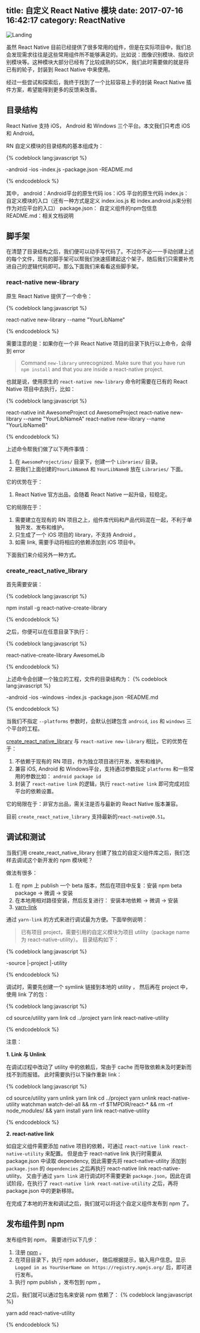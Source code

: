 title: 自定义 React Native 模块
date: 2017-07-16 16:42:17
category: ReactNative
---

<img src="/images/create-custom-native-modules-in-RN/landing.jpeg" alt="Landing" />

虽然 React Native 目前已经提供了很多常用的组件，但是在实际项目中，我们总会发现需求往往是这些常用组件所不能够满足的。比如说：图像识别模块、指纹识别模块等。这种模块大部分已经有了比较成熟的SDK，我们此时需要做的就是将已有的轮子，封装到 React Native 中来使用。

经过一些尝试和探索后，我终于找到了一个比较容易上手的封装 React Native 插件方案，希望能得到更多的反馈来改善。

<!-- more -->

## 目录结构

React Native 支持 iOS， Android 和 Windows 三个平台。本文我们只考虑 iOS 和 Android。

RN 自定义模块的目录结构的基本组成为：

{% codeblock lang:javascript %}

-android
-ios
-index.js
-package.json
-README.md

{% endcodeblock %}

其中，
android：Android平台的原生代码
ios：iOS 平台的原生代码
index.js：自定义模块的入口（还有一种方式是定义 index.ios.js 和 index.android.js来分别作为对应平台的入口）
package.json： 自定义组件的npm包信息
README.md：相关文档说明

## 脚手架

在清楚了目录结构之后，我们便可以动手写代码了。不过你不必一一手动创建上述的每个文件，现有的脚手架可以帮我们快速搭建起这个架子，随后我们只需要补充进自己的逻辑代码即可。那么下面我们来看看这些脚手架。

### react-native new-library

原生 React Native 提供了一个命令：

{% codeblock lang:javascript %}

react-native new-library --name "YourLibName"

{% endcodeblock %}

需要注意的是：如果你在一个非 React Native 项目的目录下执行以上命令，会得到 error

> Command `new-library` unrecognized. Make sure that you have run `npm install` and that you are inside a react-native project.

也就是说，使用原生的 `react-native new-library` 命令时需要在已有的 React Native 项目中去执行，比如：

{% codeblock lang:javascript %}

react-native init AwesomeProject
cd AwesomeProject
react-native new-library --name "YourLibNameA"
react-native new-library --name "YourLibNameB"

{% endcodeblock %}

上述命令帮我们做了以下两件事情：
1. 在 `AwesomeProject/ios/` 目录下，创建一个 `Libraries/` 目录。
2. 把我们上面创建的`YourLibNameA` 和 `YourLibNameB` 放在 `Libraries/` 下面。

它的优势在于：
1. React Native 官方出品，会随着 React Native 一起升级，较稳定。

它的局限在于：
1. 需要建立在现有的 RN 项目之上，组件库代码和产品代码混在一起，不利于单独开发、发布和维护。
2. 只生成了一个 iOS 项目的 library，不支持 Android 。
3. 如需 link, 需要手动将相应的依赖添加到 iOS 项目中。

下面我们来介绍另外一种方式。

### create_react_native_library

首先需要安装：

{% codeblock lang:javascript %}

npm install -g react-native-create-library

{% endcodeblock %}

之后，你便可以在任意目录下执行：

{% codeblock lang:javascript %}

react-native-create-library AwesomeLib

{% endcodeblock %}

上述命令会创建一个独立的工程，文件的目录结构为：
{% codeblock lang:javascript %}

-android
-ios
-windows
-index.js
-package.json
-README.md

{% endcodeblock %}

当我们不指定 `--platforms` 参数时，会默认创建包含 `android`, `ios` 和 `windows` 三个平台的工程。

[create_react_native_library](https://github.com/frostney/react-native-create-library) 与 `react-native new-library` 相比，它的优势在于：

1. 不依赖于现有的 RN 项目，作为独立项目进行开发、发布和维护。
2. 兼容 iOS, Android 和 Windows平台，支持通过参数指定 `platforms` 和一些常用的参数比如： `android package id` 
3. 封装了 `react-native link` 的逻辑，执行 `react-native link` 即可完成对应平台的依赖设置。

它的局限在于：非官方出品，需关注是否与最新的 React Native 版本兼容。

目前 `create_react_native_library` 支持最新的`react-native@0.51`。

## 调试和测试

当我们用 create_react_native_library 创建了独立的自定义组件库之后，我们怎样去调试这个新开发的 npm 模块呢？

做法有很多：

1. 在 npm 上 publish 一个 beta 版本，然后在项目中反复：安装 npm beta package -> 微调 -> 安装
2. 在本地用相对路径安装，然后反复进行： 安装本地依赖 -> 微调 -> 安装
3. [yarn-link](https://yarnpkg.com/lang/zh-hans/docs/cli/link/)

通过 `yarn-link` 的方式来进行调试最为方便。下面举例说明：

> 已有项目 project，需要引用的自定义模块为项目 utility（package name 为 react-native-utility）。
目录结构如下：

{% codeblock lang:javascript %}

-source
  |-project
  |-utility

{% endcodeblock %}

调试时，需要先创建一个 symlink 链接到本地的 utility ， 然后再在 project 中，使用 link 了的包：

{% codeblock lang:javascript %}

cd source/utility
yarn link
cd ../project
yarn link react-native-utility

{% endcodeblock %}

注意：

**1. Link 与 Unlink**

在调试过程中改动了 utility 中的依赖后，常由于 cache 而导致依赖未及时更新而找不到而报错。 此时需要执行以下操作重新 link：

{% codeblock lang:javascript %}

cd source/utility
yarn unlink
yarn link
cd ../project
yarn unlink react-native-utility
watchman watch-del-all && rm -rf $TMPDIR/react-* && rm -rf node_modules/ && yarn install
yarn link react-native-utility

{% endcodeblock %}

**2. react-native link**

如自定义组件需要添加 native 项目的依赖，可通过 `react-native link react-native-utility` 来配置。
但是由于 react-native link 执行时需要从 package.json 中读取 dependency, 因此需要先将 react-native-utility 添加到 `package.json` 的 `dependencies` 之后再执行 react-native link react-native-utility。
又由于通过 `yarn link` 进行调试时不需要更新 `package.json`，因此在调试阶段，在执行了 `react-native link react-native-utility` 之后，再将 package.json 中的更新移除。

在完成了本地的开发和调试之后，我们就可以将这个自定义组件发布到 npm 了。

## 发布组件到 npm 

发布组件到 npm， 需要进行以下几步：

1. 注册 [npm](https://www.npmjs.com/) 。
2. 在项目目录下，执行 npm adduser， 随后根据提示，输入用户信息。显示 `Logged in as YourUserName on https://registry.npmjs.org/` 后，即可进行发布。
3. 执行 npm publish ，发布包到 npm 。

之后，我们就可以通过包名来安装 npm 依赖了：
{% codeblock lang:javascript %}

yarn add react-native-utility

{% endcodeblock %}
